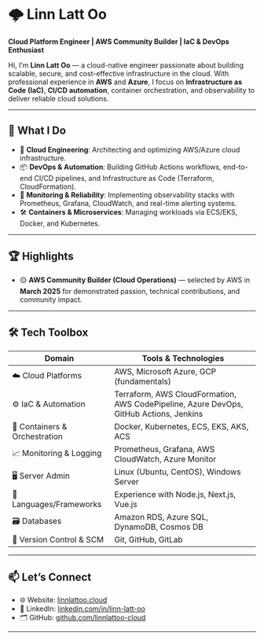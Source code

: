 # 🌩️ Linn Latt Oo

**Cloud Platform Engineer | AWS Community Builder | IaC & DevOps Enthusiast**

Hi, I’m **Linn Latt Oo** — a cloud-native engineer passionate about building scalable, secure, and cost-effective infrastructure in the cloud. With professional experience in **AWS** and **Azure**, I focus on **Infrastructure as Code (IaC)**, **CI/CD automation**, container orchestration, and observability to deliver reliable cloud solutions.

---

## 🔧 What I Do

- 🚀 **Cloud Engineering**: Architecting and optimizing AWS/Azure cloud infrastructure.
- 📦 **DevOps & Automation**: Building GitHub Actions workflows, end-to-end CI/CD pipelines, and Infrastructure as Code (Terraform, CloudFormation).
- 🧩 **Monitoring & Reliability**: Implementing observability stacks with Prometheus, Grafana, CloudWatch, and real-time alerting systems.
- 🛠 **Containers & Microservices**: Managing workloads via ECS/EKS, Docker, and Kubernetes.

---

## 🏆 Highlights

- 🟡 **AWS Community Builder (Cloud Operations)** — selected by AWS in **March 2025** for demonstrated passion, technical contributions, and community impact.

---

## 🛠️ Tech Toolbox

| Domain                  | Tools & Technologies                                                                 |
|-------------------------|--------------------------------------------------------------------------------------|
| ☁️ Cloud Platforms       | AWS, Microsoft Azure, GCP (fundamentals)                                            |
| ⚙️ IaC & Automation      | Terraform, AWS CloudFormation, AWS CodePipeline, Azure DevOps, GitHub Actions, Jenkins                |
| 🐳 Containers & Orchestration | Docker, Kubernetes, ECS, EKS, AKS, ACS                                           |
| 📈 Monitoring & Logging  | Prometheus, Grafana, AWS CloudWatch, Azure Monitor                                 |
| 🖥️ Server Admin          | Linux (Ubuntu, CentOS), Windows Server                                             |
| 🧠 Languages/Frameworks  | Experience with Node.js, Next.js, Vue.js                                                            |
| 🗃️ Databases             | Amazon RDS, Azure SQL, DynamoDB, Cosmos DB                                         |
| 🔁 Version Control & SCM       | Git, GitHub, GitLab                                                                |

---

## 📫 Let’s Connect

- 🌐 Website: [linnlattoo.cloud](https://www.linnlattoo.cloud)  
- 💼 LinkedIn: [linkedin.com/in/linn-latt-oo](https://www.linkedin.com/in/linn-latt-oo)  
- 🗂 GitHub: [github.com/linnlattoo-cloud](https://github.com/linnlattoo-cloud)

---
